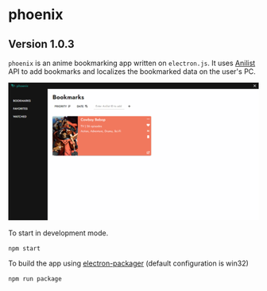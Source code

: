 # phoenix 
## Version 1.0.3

`phoenix` is an anime bookmarking app written on `electron.js`.
It uses [Anilist](https://anilist.co/search/anime) API to add bookmarks and localizes the bookmarked data on the user's PC.  

![](./screenshots/screen-main.png)

To start in development mode.
```
npm start
```
To build the app using [electron-packager](https://www.npmjs.com/package/electron-packager) (default configuration is win32)
```
npm run package
```

